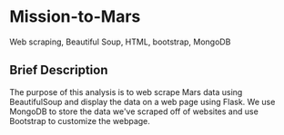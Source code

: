 # Mission-to-Mars
Web scraping, Beautiful Soup, HTML, bootstrap, MongoDB

## Brief Description
The purpose of this analysis is to web scrape Mars data using BeautifulSoup and display the data on a web page using Flask. We use MongoDB to store the data we've scraped off of websites and use Bootstrap to customize the webpage. 
